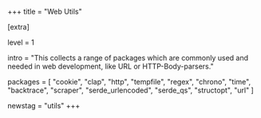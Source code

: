 +++
title = "Web Utils"

[extra]

level = 1

intro = "This collects a range of packages which are commonly used and needed in web development, like URL or HTTP-Body-parsers."

packages = [
  "cookie",
  "clap",
  "http",
  "tempfile",
  "regex",
  "chrono",
  "time",
  "backtrace",
  "scraper",
  "serde_urlencoded",
  "serde_qs",
  "structopt",
  "url"
]

newstag = "utils"
+++
